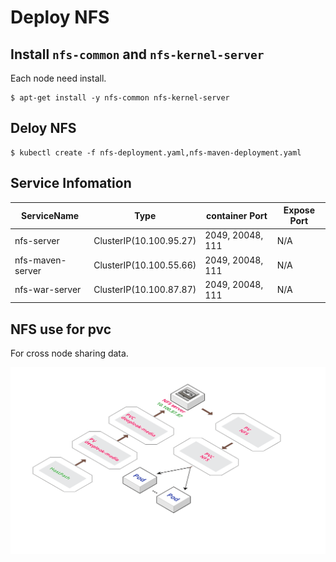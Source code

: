 # Deploy NFS

## Install `nfs-common` and `nfs-kernel-server`

Each node need install.

```shell
$ apt-get install -y nfs-common nfs-kernel-server
```

## Deloy NFS

```
$ kubectl create -f nfs-deployment.yaml,nfs-maven-deployment.yaml
```

## Service Infomation
|ServiceName|Type|container Port|Expose Port|
|-|-|-|-|
|nfs-server|ClusterIP(10.100.95.27)|2049, 20048, 111|N/A|
|nfs-maven-server|ClusterIP(10.100.55.66)|2049, 20048, 111|N/A|
|nfs-war-server|ClusterIP(10.100.87.87)|2049, 20048, 111|N/A|

## NFS use for pvc

For cross node sharing data.

![alt text](/Images/NFS.png "NFS")